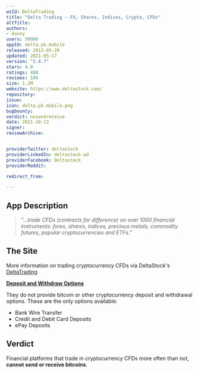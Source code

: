 ```yaml
---
wsId: DeltaTrading
title: "Delta Trading – FX, Shares, Indices, Crypto, CFDs"
altTitle: 
authors:
- danny
users: 50000
appId: delta.pk.mobile
released: 2013-03-29
updated: 2021-05-17
version: "5.8.7"
stars: 4.0
ratings: 408
reviews: 104
size: 1.2M
website: https://www.deltastock.com/
repository: 
issue: 
icon: delta.pk.mobile.png
bugbounty: 
verdict: nosendreceive
date: 2021-10-13
signer: 
reviewArchive:


providerTwitter: deltastock
providerLinkedIn: deltastock-ad
providerFacebook: Deltastock
providerReddit: 

redirect_from:

---
```



## App Description

> _"...trade CFDs (contracts for difference) on over 1000 financial instruments: forex, shares, indices, precious metals, commodity futures, popular cryptocurrencies and ETFs."_

## The Site

More information on trading cryptocurrency CFDs via DeltaStock's [DeltaTrading](https://www.deltastock.com/english/instruments/cfd-cryptocurrencies.asp)

[**Deposit and Withdraw Options**](https://www.deltastock.com/english/my-account/deposit-withdraw.asp)

They do not provide bitcoin or other cryptocurrency deposit and withdrawal options. These are the only options available:

- Bank Wire Transfer
- Credit and Debit Card Deposits
- ePay Deposits

## Verdict

Financial platforms that trade in cryptocurrency CFDs more often than not, **cannot send or receive bitcoins**.

